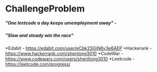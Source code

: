 # ChallengeProblem
##### "One leetcode a day keeps umemployment away" - 
##### "Slow and steady win the race"

*Edabit - https://edabit.com/user/eCbk2SGiN6y3e6AEP
*Hackerank - https://www.hackerrank.com/shenlong3010
*CodeWar - https://www.codewars.com/users/shenllong3010
*Leetcode - https://leetcode.com/progress/
